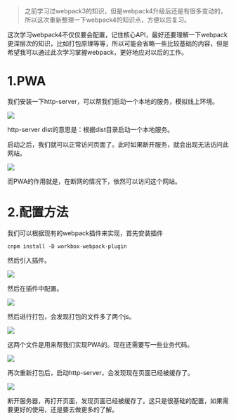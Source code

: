 >之前学习过webpack3的知识，但是webpack4升级后还是有很多变动的，所以这次重新整理一下webpack4的知识点，方便以后复习。

<p>这次学习webpack4不仅仅要会配置，记住核心API，最好还要理解一下webpack更深层次的知识，比如打包原理等等，所以可能会省略一些比较基础的内容，但是希望我可以通过此次学习掌握webpack，更好地应对以后的工作。</p>

<h1>1.PWA</h1>

<p>我们安装一下http-server，可以帮我们启动一个本地的服务，模拟线上环境。</p>


![](https://user-gold-cdn.xitu.io/2019/5/16/16ac0dd0864357d6?w=719&h=154&f=png&s=14254)


<p>http-server dist的意思是：根据dist目录启动一个本地服务。</p>

<p>启动之后，我们就可以正常访问页面了。此时如果断开服务，就会出现无法访问此网站。</p>


![](https://user-gold-cdn.xitu.io/2019/5/16/16ac0e2de99a7b86?w=449&h=539&f=png&s=11982)


<p>而PWA的作用就是，在断网的情况下，依然可以访问这个网站。</p>

<h1>2.配置方法</h1>

<p>我们可以根据现有的webpack插件来实现，首先安装插件</p>

```
cnpm install -D workbox-webpack-plugin
```

<p>然后引入插件。</p>


![](https://user-gold-cdn.xitu.io/2019/5/16/16ac0e30d90be03f?w=901&h=155&f=png&s=28415)


<p>然后在插件中配置。</p>


![](https://user-gold-cdn.xitu.io/2019/5/16/16ac0f7099f07e5a?w=446&h=284&f=png&s=17690)


<p>然后进行打包，会发现打包的文件多了两个js。</p>


![](https://user-gold-cdn.xitu.io/2019/5/16/16ac0f87c9be02d9?w=296&h=188&f=png&s=9376)


<p>这两个文件是用来帮我们实现PWA的。现在还需要写一些业务代码。</p>


![](https://user-gold-cdn.xitu.io/2019/5/16/16ac11a6bbd52e07?w=1008&h=367&f=png&s=31959)


<p>再次重新打包后，启动http-server，会发现现在页面已经被缓存了。</p>


![](https://user-gold-cdn.xitu.io/2019/5/16/16ac11c37c938724?w=288&h=163&f=png&s=5070)


<p>断开服务器，再打开页面，发现页面已经被缓存了。这只是很基础的配置，如果需要更好的使用，还是要去做更多的了解。</p>